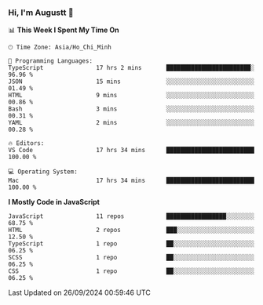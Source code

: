 ### Hi, I'm Augustt 👋

<!--START_SECTION:waka-->
📊 **This Week I Spent My Time On** 

```text
🕑︎ Time Zone: Asia/Ho_Chi_Minh

💬 Programming Languages: 
TypeScript               17 hrs 2 mins       ████████████████████████░   96.96 % 
JSON                     15 mins             ░░░░░░░░░░░░░░░░░░░░░░░░░   01.49 % 
HTML                     9 mins              ░░░░░░░░░░░░░░░░░░░░░░░░░   00.86 % 
Bash                     3 mins              ░░░░░░░░░░░░░░░░░░░░░░░░░   00.31 % 
YAML                     2 mins              ░░░░░░░░░░░░░░░░░░░░░░░░░   00.28 % 

🔥 Editors: 
VS Code                  17 hrs 34 mins      █████████████████████████   100.00 % 

💻 Operating System: 
Mac                      17 hrs 34 mins      █████████████████████████   100.00 % 
```

**I Mostly Code in JavaScript** 

```text
JavaScript               11 repos            █████████████████░░░░░░░░   68.75 % 
HTML                     2 repos             ███░░░░░░░░░░░░░░░░░░░░░░   12.50 % 
TypeScript               1 repo              ██░░░░░░░░░░░░░░░░░░░░░░░   06.25 % 
SCSS                     1 repo              ██░░░░░░░░░░░░░░░░░░░░░░░   06.25 % 
CSS                      1 repo              ██░░░░░░░░░░░░░░░░░░░░░░░   06.25 % 
```




 Last Updated on 26/09/2024 00:59:46 UTC
<!--END_SECTION:waka-->
